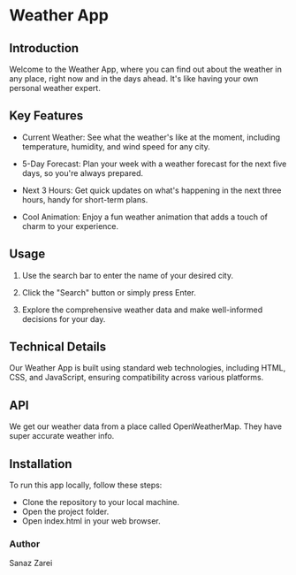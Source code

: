 
# Weather App
## Introduction
Welcome to the Weather App, where you can find out about the weather in any place, right now and in the days ahead. It's like having your own personal weather expert.

## Key Features
- Current Weather: See what the weather's like at the moment, including temperature, humidity, and wind speed for any city.

- 5-Day Forecast: Plan your week with a weather forecast for the next five days, so you're always prepared.

- Next 3 Hours: Get quick updates on what's happening in the next three hours, handy for short-term plans.

- Cool Animation: Enjoy a fun weather animation that adds a touch of charm to your experience.


## Usage

1. Use the search bar to enter the name of your desired city.

2. Click the "Search" button or simply press Enter.

3. Explore the comprehensive weather data and make well-informed decisions for your day.

## Technical Details
Our Weather App is built using standard web technologies, including HTML, CSS, and JavaScript, ensuring compatibility across various platforms.
## API
We get our weather data from a place called OpenWeatherMap. They have super accurate weather info.
## Installation
To run this app locally, follow these steps:
- Clone the repository to your local machine.
- Open the project folder.
- Open index.html in your web browser.

### Author
Sanaz Zarei